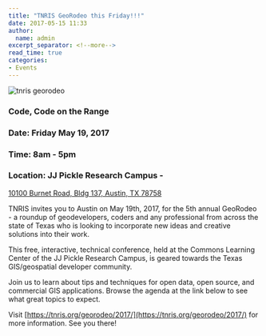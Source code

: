 ```yaml
---
title: "TNRIS GeoRodeo this Friday!!!"
date: 2017-05-15 11:33
author:
  name: admin
excerpt_separator: <!--more-->
read_time: true
categories:
- Events
---
```

![tnris georodeo](assets/img/blog/tnris_georodeo_17.jpg)
### Code, Code on the Range

### Date: Friday May 19, 2017
### Time: 8am - 5pm
### Location: JJ Pickle Research Campus -
[10100 Burnet Road, Bldg 137, Austin, TX 78758](https://www.google.com/maps/place/J.+J.+Pickle+Research+Campus,+The+University+of+Texas+at+Austin/@30.3877436,-97.7303217,17z/data=!3m1!4b1!4m5!3m4!1s0x8644cb88892ec28d:0x397fa14bd983eafa!8m2!3d30.3877436!4d-97.728133)
<!--more-->

TNRIS invites you to Austin on May 19th, 2017, for the 5th annual GeoRodeo - a roundup of geodevelopers, coders and any professional from across the state of Texas who is looking to incorporate new ideas and creative solutions into their work.

This free, interactive, technical conference, held at the Commons Learning Center of the JJ Pickle Research Campus, is geared towards the Texas GIS/geospatial developer community.

Join us to learn about tips and techniques for open data, open source, and commercial GIS applications. Browse the agenda at the link below to see what great topics to expect.

Visit  [https://tnris.org/georodeo/2017/](https://tnris.org/georodeo/2017/)  for more information. See you there!
